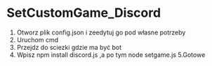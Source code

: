# SetCustomGame_Discord

1. Otworz plik config.json i zeedytuj go pod własne potrzeby
2. Uruchom cmd
3. Przejdz do sciezki gdzie ma być bot
4. Wpisz npm install discord.js ,a po tym node setgame.js
5.Gotowe
